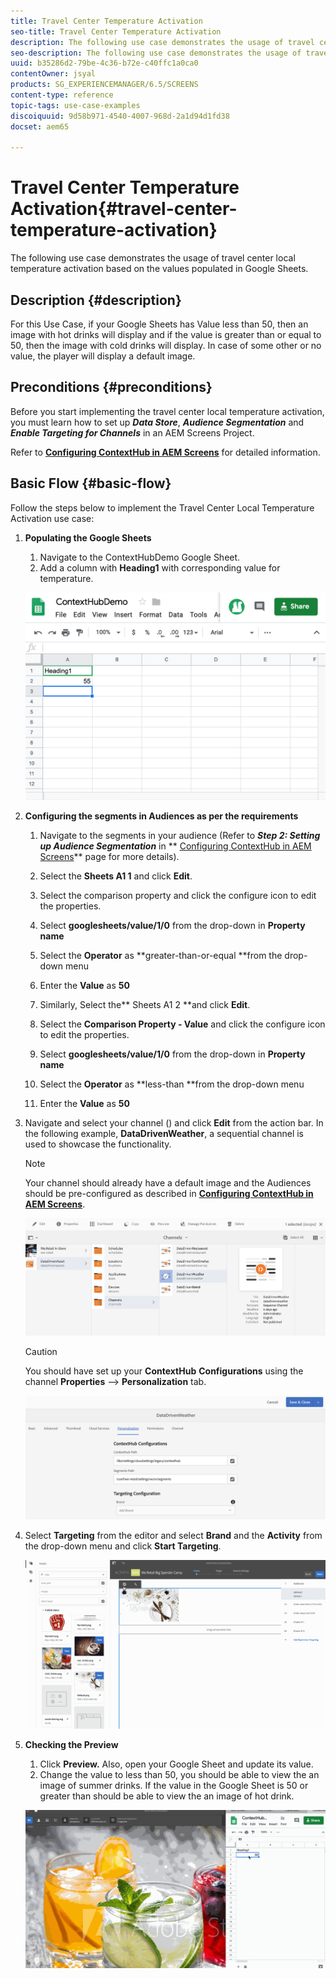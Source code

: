```yaml
---
title: Travel Center Temperature Activation
seo-title: Travel Center Temperature Activation
description: The following use case demonstrates the usage of travel center local temperature activation based on the values populated in Google Sheets.
seo-description: The following use case demonstrates the usage of travel center local temperature activation based on the values populated in Google Sheets.
uuid: b35286d2-79be-4c36-b72e-c40ffc1a0ca0
contentOwner: jsyal
products: SG_EXPERIENCEMANAGER/6.5/SCREENS
content-type: reference
topic-tags: use-case-examples
discoiquuid: 9d58b971-4540-4007-968d-2a1d94d1fd38
docset: aem65

---
```


# Travel Center Temperature Activation{#travel-center-temperature-activation}

The following use case demonstrates the usage of travel center local temperature activation based on the values populated in Google Sheets.

## Description {#description}

For this Use Case, if your Google Sheets has Value less than 50, then an image with hot drinks will display and if the value is greater than or equal to 50, then the image with cold drinks will display. In case of some other or no value, the player will display a default image.

## Preconditions {#preconditions}

Before you start implementing the travel center local temperature activation, you must learn how to set up ***Data Store***, ***Audience Segmentation*** and ***Enable Targeting for Channels*** in an AEM Screens Project.

Refer to [**Configuring ContextHub in AEM Screens**](/help/screens/configuring-context-hub.md) for detailed information.

## Basic Flow {#basic-flow}

Follow the steps below to implement the Travel Center Local Temperature Activation use case:

1. **Populating the Google Sheets**

    1. Navigate to the ContextHubDemo Google Sheet.
    1. Add a column with **Heading1** with corresponding value for temperature.

   ![](assets/screen_shot_2019-05-08at112911am.png)

1. **Configuring the segments in Audiences as per the requirements**

    1. Navigate to the segments in your audience (Refer to ***Step 2: Setting up Audience Segmentation*** in ** [Configuring ContextHub in AEM Screens](/help/screens/configuring-context-hub.md)** page for more details).

    1. Select the **Sheets A1 1** and click **Edit**.

    1. Select the comparison property and click the configure icon to edit the properties.
    1. Select **googlesheets/value/1/0** from the drop-down in **Property name**

    1. Select the **Operator** as **greater-than-or-equal **from the drop-down menu

    1. Enter the **Value** as **50**

    1. Similarly, Select the** Sheets A1 2 **and click **Edit**.

    1. Select the **Comparison Property - Value** and click the configure icon to edit the properties.
    1. Select **googlesheets/value/1/0** from the drop-down in **Property name**

    1. Select the **Operator** as **less-than **from the drop-down menu

    1. Enter the **Value** as **50**

1. Navigate and select your channel () and click **Edit** from the action bar. In the following example, **DataDrivenWeather**, a sequential channel is used to showcase the functionality.

   >[!NOTE]
   >
   >Your channel should already have a default image and the Audiences should be pre-configured as described in [**Configuring ContextHub in AEM Screens**](/help/screens/configuring-context-hub.md).

   ![](assets/screen_shot_2019-05-08at113022am.png)

   >[!CAUTION]
   >
   >You should have set up your **ContextHub** **Configurations** using the channel **Properties** --&gt; **Personalization** tab.

   ![](assets/screen_shot_2019-05-08at114106am.png)

1. Select **Targeting** from the editor and select **Brand** and the **Activity** from the drop-down menu and click **Start Targeting**.

   ![](assets/new_activity3.gif)

1. **Checking the Preview**

    1. Click **Preview.** Also, open your Google Sheet and update its value.
    1. Change the value to less than 50, you should be able to view the an image of summer drinks. If the value in the Google Sheet is 50 or greater than should be able to view the an image of hot drink.

    ![](assets/result3.gif)

